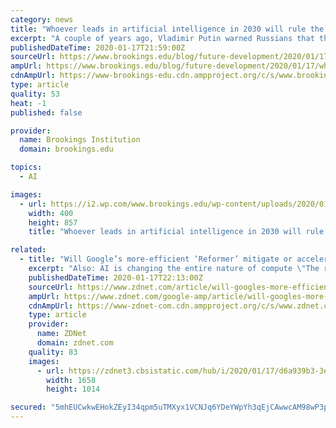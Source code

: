 ```yaml
---
category: news
title: "Whoever leads in artificial intelligence in 2030 will rule the world until 2100"
excerpt: "A couple of years ago, Vladimir Putin warned Russians that the country that led in technologies using artificial intelligence will dominate the globe. He was right to be worried. Russia is now a minor player, and the race seems now to be mainly between the United States and China. But don’t count out the European Union just yet; the EU is ..."
publishedDateTime: 2020-01-17T21:59:00Z
sourceUrl: https://www.brookings.edu/blog/future-development/2020/01/17/whoever-leads-in-artificial-intelligence-in-2030-will-rule-the-world-until-2100/
ampUrl: https://www.brookings.edu/blog/future-development/2020/01/17/whoever-leads-in-artificial-intelligence-in-2030-will-rule-the-world-until-2100/amp/
cdnAmpUrl: https://www-brookings-edu.cdn.ampproject.org/c/s/www.brookings.edu/blog/future-development/2020/01/17/whoever-leads-in-artificial-intelligence-in-2030-will-rule-the-world-until-2100/amp/
type: article
quality: 53
heat: -1
published: false

provider:
  name: Brookings Institution
  domain: brookings.edu

topics:
  - AI

images:
  - url: https://i2.wp.com/www.brookings.edu/wp-content/uploads/2020/01/200117_global_ai_fig2.jpg?fit=400%2C9999px&quality=1#038;ssl=1
    width: 400
    height: 857
    title: "Whoever leads in artificial intelligence in 2030 will rule the world until 2100"

related:
  - title: "Will Google’s more-efficient ‘Reformer’ mitigate or accelerate the arms race in AI?"
    excerpt: "Also: AI is changing the entire nature of compute \"The reversible Transformer does not need to store activations in each layer and so gets rid of the nl term,\" write Kitaev and colleagues, referring to the N layers of a network. With these efficiencies, they are able to cram a twenty-layer Transformer into a single GPU, they write."
    publishedDateTime: 2020-01-17T22:13:00Z
    sourceUrl: https://www.zdnet.com/article/will-googles-more-efficient-reformer-mitigate-or-accelerate-the-arms-race-in-ai/
    ampUrl: https://www.zdnet.com/google-amp/article/will-googles-more-efficient-reformer-mitigate-or-accelerate-the-arms-race-in-ai/
    cdnAmpUrl: https://www-zdnet-com.cdn.ampproject.org/c/s/www.zdnet.com/google-amp/article/will-googles-more-efficient-reformer-mitigate-or-accelerate-the-arms-race-in-ai/
    type: article
    provider:
      name: ZDNet
      domain: zdnet.com
    quality: 83
    images:
      - url: https://zdnet3.cbsistatic.com/hub/i/2020/01/17/d6a939b3-3e00-4284-8ae9-b410aee8530d/reformer-lhs-hashing-jan-2020.png
        width: 1658
        height: 1014

secured: "5mhEUCwkwEHokZEyI34qpm5uTMXyx1VCNJq6YDeYWpYh3qEjCAwwcAM98wP3poxug9Nx3PQlljXtddRgRn8jPzVo0RSh08nj9kjCLJYyej8zygzt67fk7Fx/O1iyJlqIin4QHVms6P17GNpD8usoP9WM9NFagsQfzQJOgNP9izEiq90tCEyo2eKFZ/6wlcdgfxBTTMig695QpSSROE/YzgiWncpZGn8R/OQ0her9UHKkTIX0/F5Haf4mfwKiOguScw/xKs1N39CK3EBAj2T0aYetKZlp8OohhNkCFKAukMchBdJubDnjKVX/W/GmP5EWp2qzFTFtCzzMtPpnlWoVYhRnKEO2AHLEf/cu/fazDdq3jIG0IsXHKAhiQiYG1dB2opeszWUKtKLTl/D3U+JsYSjZUxFJ/iXAuOs7rQ5XOQ/WnfgaVyWjb/iGJgcBrKlpZ14QhkEz6FfPbWqoRBerbg==;RPBxdzbrz+Lfcaelrp4IUA=="
---
```


